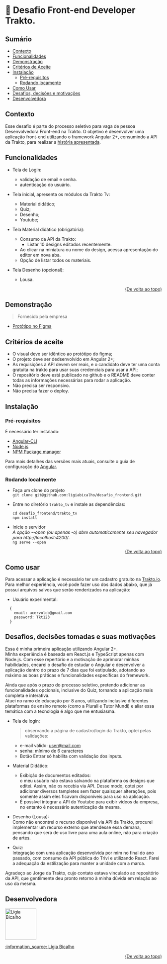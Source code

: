 # :art: Desafio Front-end Developer Trakto.

## Sumário

- [Contexto](#contexto)
- [Funcionalidades](#funcionalidades)
- [Demonstração](#demonstração)
- [Critérios de Aceite](#critérios-de-aceite)
- [Instalação](#instalação)
  - [Pré-requisitos](#pré-requisitos)
  - [Rodando locamente](#rodando-localmente)
- [Como Usar](#como-usar)
- [Desafios, decisões e motivações](#desafios-decisões-tomadas-e-suas-motivações)
- [Desenvolvedora](#desenvolvedora)

## Contexto

Esse desafio é parte do processo seletivo para vaga de pessoa Desenvolvedora Front-end na Trakto.
O objetivo é desenvolver uma aplicação front-end utilizando o framework Angular 2+, consumindo a API da Trakto, para realizar a [história apresentada](https://github.com/trakto/desafio_frontend).

## Funcionalidades

- Tela de Login:
  - validação de email e senha.
  - autenticação do usuário.
- Tela inicial, apresenta os módulos da Trakto Tv:
  - Material didático;
  - Quiz;
  - Desenho;
  - Youtube;
- Tela Material didático (obrigatória):
  - Consumo da API da Trakto:
    - Listar 10 designs editados recentemente.
  - Ao clicar na miniatura ou nome do design, acessa apresentação do editor em nova aba.
  - Opção de listar todos os materiais.
- Tela Desenho (opcional):

  - Lousa.

<p align="right"><a href="#art-desafio-front-end-developer-trakto">(De volta ao topo)</a></p>

## Demonstração

> Fornecido pela empresa

- [Protótipo no Figma](https://www.figma.com/file/Ajzapgkl4vrXw8KnHlIwPh/PrototipoTraktoTV)

## Critérios de aceite

- O visual deve ser idêntico ao protótipo do figma;
- O projeto deve ser dedsenvolvido em Angular 2+;
- As requisições à API devem ser reais, e o candidato deve ter uma conta gratuita na trakto para usar suas credenciais para usar a API;
- O repositório deve está publicado no github e o README deve conter todas as informações necessárias para rodar a aplicação.
- Não precisa ser responsivo.
- Não precisa fazer o deploy.

## Instalação

### Pré-requisitos

É necessário ter instalado:

- [Angular-CLI](https://angular.io/cli)
- [Node.js](https://nodejs.org/en)
- [NPM Package manager](https://docs.npmjs.com/cli/v9/commands/npm-install)

Para mais detalhes das versões mais atuais, consulte o guia de configuração do [Angular](https://angular.io/guide/setup-local).

### Rodando localmente

- Faça um clone do projeto  
  `git clone git@github.com:ligiabicalho/desafio_frontend.git`

- Entre no diretório `trakto_tv` e instale as dependências:

  `cd desafio_frontend/trakto_tv`  
  `npm install`

- Inicie o servidor  
  _A opção --open (ou apenas -o) abre automaticamente seu navegador para http://localhost:4200/_.  
  `ng serve --open`

<p align="right"><a href="#art-desafio-front-end-developer-trakto">(De volta ao topo)</a></p>

## Como usar

Para acessar a aplicação é necessário ter um cadastro gratuito na [Trakto.io](https://www.trakto.io/).
Para melhor experiência, você pode fazer uso dos dados abaixo, que já possui arquivos salvos que serão renderizados na aplicação:

- Usuário experimental:

```
  {
    email: acervolcb@gmail.com
    password: Tkt123
  }
```

## Desafios, decisões tomadas e suas motivações

Essa é minha primeira aplicação utilizando Angular 2+.  
Minha experiência é baseada em React.js e TypeScript apenas com Node.js. Com esse repertório e a motivação de aprimorar minhas habilidades, encarei o desafio de estudar o Angular e desenvolver a aplicação dentro do prazo de 7 dias que foi estipulado, adotando ao máximo as boas práticas e funcionalidades específicas do fremework.

Ainda que após o prazo do processo seletivo, pretendo adicionar as funcionalidades opcionais, inclusive do Quiz, tornando a aplicação mais completa e interativa.  
Atuei no ramo de educação por 8 anos, utilizando inclusive diferentes plataformas de ensino remoto (como a Plurall e Tutor Mundi) e aliar essa temática com a tecnologia é algo que me entusiasma.

- Tela de login:

  > observando a página de cadastro/login da Trakto, optei pelas validações:

  - e-mail válido: user@mail.com
  - senha: mínimo de 6 caracteres
  - Botão Entrar só habilita com validação dos inputs.

- Material Didático:

  - Exibição de documentos editados:  
    o meu usuário não estava salvando na plataforma os designs que editei. Assim, não os recebia via API. Desse modo, optei por adicionar diversos tampletes sem fazer quaisquer alterações, pois somente assim eles ficavam disponíveis para uso na aplicação.
  - É possível integrar a API do Youtube para exibir vídeos da empresa, no entanto é necessário autenticação da mesma.

- Desenho (Lousa):  
  Como não encontrei o recurso disponível via API da Trakto, procurei implementar um recurso externo que atendesse essa demana, pensando que será de uso livre para uma aula online, não para criação de artes.

- Quiz:  
  Integração com uma aplicação desenvolvida por mim no final do ano passado, com consumo da API pública do Trivi e utilizando React. Farei a adequação da estilização para manter a unidade com a marca.

Agradeço ao Jorge da Trakto, cujo contato estava vinculado ao repositório da API, que gentilmente deu pronto retorno à minha dúvida em relação ao uso da mesma.

## Desenvolvedora

<a href="https://github.com/ligiabicalho">
  <img src="https://avatars.githubusercontent.com/u/108960742" width="100px" alt="Ligia Bicalho"/>
  <a href="https://linkedin.com/in/ligiabicalho" target="_blank">
  <p>:information_source: Lígia Bicalho</p>
</a>

<p align="right"><a href="#art-desafio-front-end-developer-trakto">(De volta ao topo)</a></p>
